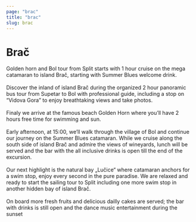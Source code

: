 ```yaml
---
page: "brac"
title: "brac"
slug: brac
---
```


# Brač

Golden horn and Bol tour from Split starts with 1 hour cruise on the mega catamaran to island Brač, starting with Summer Blues welcome drink.
<br /> <br /> 
Discover the inland of island Brač during the organized 2 hour panoramic bus tour from Supetar to Bol with professional guide, including a stop on “Vidova Gora” to enjoy breathtaking views and take photos.
<br /> <br /> 
Finaly we arrive at the famous beach Golden Horn where you’ll have 2 hours free time for swimming and sun.
<br /> <br /> 
Early afternoon, at 15:00, we’ll walk through the village of Bol and continue our journey on the Summer Blues catamaran. While we cruise along the south side of island Brač and admire the views of wineyards, lunch will be served and the bar with the all inclusive drinks is open till the end of the excursion.
<br /> <br /> 
Our next highlight is the natural bay „Lučice“ where catamaran anchors for a swim stop, enjoy every second in the pure paradise. We are relaxed and ready to start the sailing tour to Split including one more swim stop in another hidden bay of island Brač.
<br /> <br /> 
On board more fresh fruits and delicious dailly cakes are served; the bar with drinks is still open and the dance music entertainment during the sunset
<br /> <br /> 